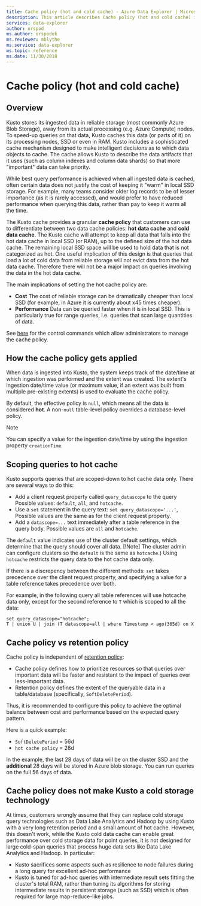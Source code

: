 ```yaml
---
title: Cache policy (hot and cold cache) - Azure Data Explorer | Microsoft Docs
description: This article describes Cache policy (hot and cold cache) in Azure Data Explorer.
services: data-explorer
author: orspod
ms.author: orspodek
ms.reviewer: mblythe
ms.service: data-explorer
ms.topic: reference
ms.date: 11/30/2018
---
```

# Cache policy (hot and cold cache)

## Overview

Kusto stores its ingested data in reliable storage (most commonly Azure Blob Storage),
away from its actual processing (e.g. Azure Compute) nodes. To speed-up queries on that
data, Kusto caches this data (or parts of it) on its processing nodes, SSD or even in
RAM. Kusto includes a sophisticated cache mechanism designed to make intelligent decisions
as to which data objects to cache. The cache allows Kusto to describe the data artifacts
that it uses (such as column indexes and column data shards) so that more "important" data
can take priority.

While best query performance is achieved when all ingested data is cached, often
certain data does not justify the cost of keeping it "warm" in local SSD storage.
For example, many teams consider older log records to be of lesser importance (as it is
rarely accessed), and would prefer to have reduced performance when querying this data,
rather than pay to keep it warm all the time.

The Kusto cache provides a granular **cache policy** that customers can use to differentiate
between two data cache policies: **hot data cache** and **cold data cache**. The Kusto cache
will attempt to keep all data that falls into the hot data cache in local SSD (or RAM),
up to the defined size of the hot data cache. The remaining local SSD space will be used
to hold data that is not categorized as hot. One useful implication of this design is that
queries that load a lot of cold data from reliable storage will not evict data from the hot
data cache. Therefore there will not be a major impact on queries involving the data in the
hot data cache.

The main implications of setting the hot cache policy are:
* **Cost** The cost of reliable storage can be dramatically cheaper
  than local SSD (for example, in Azure it is currently about x45 times cheaper).
* **Performance** Data can be queried faster when it is in local SSD. This is particularly
  true for range queries, i.e. queries that scan large quantities of data.  

See [here](../management/cache-policy.md)
for the control commands which allow administrators to manage the cache policy.

## How the cache policy gets applied

When data is ingested into Kusto, the system keeps track of the date/time at which
ingestion was performed and the extent was created. The extent's ingestion date/time
value (or maximum value, if an extent was built from multiple pre-existing extents)
is used to evaluate the cache policy.

By default, the effective policy is `null`, which means all the data is considered **hot**.
A non-`null` table-level policy overrides a database-level policy.

> [!Note] 
> You can specify a value for the ingestion date/time by using the ingestion property `creationTime`. 

## Scoping queries to hot cache

Kusto supports queries that are scoped-down to hot cache data only. There are
several ways to do this:

- Add a client request property called `query_datascope` to the query
   Possible values: `default`, `all`, and `hotcache`.
- Use a `set` statement in the query text: `set query_datascope='...'`,
   Possible values are the same as for the client request property.
- Add a `datascope=...` text immediately after a table reference in the
   query body. Possible values are `all` and `hotcache`.

The `default` value indicates use of the cluster default settings, which determine that the query should cover all data. 
[!Note] 
The cluster admin can configure clusters so the `default` is the same as `hotcache`.)
Using `hotcache` restricts the query data to the hot cache data only.

If there is a discrepency between the different methods: 
`set` takes precedence over the client request property, and specifying a value for a table reference
takes precedence over both.

For example, in the following query all table references will use
hotcache data only, except for the second reference to  `T` which is scoped
to all the data:

```kusto
set query_datascope="hotcache";
T | union U | join (T datascope=all | where Timestamp < ago(365d) on X
```

## Cache policy vs retention policy

Cache policy is independent of [retention policy](./retentionpolicy.md): 
- Cache policy defines how to prioritize resources so that queries over important data will be 
  faster and resistant to the impact of queries over less-important data. 
- Retention policy defines the extent of the queryable
  data in a table/database (specifically, `SoftDeletePeriod`).

Thus, it is recommended to configure this policy to achieve the optimal balance
between cost and performance based on the expected query pattern.

Here is a quick example:
* `SoftDeletePeriod` = 56d
* `hot cache policy` = 28d

In the example, the last 28 days of data will be on the cluster SSD and the
**additional** 28 days will be stored in Azure blob storage. 
You can run queries on the full 56 days of data. 

## Cache policy does not make Kusto a cold storage technology

At times, customers wrongly assume that they can replace cold storage query technologies
such as Data Lake Analytics and Hadoop by using Kusto with a very long retention period and a small amount
of hot cache. However, this doesn't work, while the Kusto cold data cache can enable great
performance over cold storage data for point queries, it is not designed for large cold-span
queries that process huge data sets like Data Lake Analytics and Hadoop. In particular:
- Kusto sacrifices some aspects such as resilience to node failures during a long query for excellent ad-hoc performance
- Kusto is tuned for ad-hoc queries with intermediate result sets fitting the cluster's total
  RAM, rather than tuning its algorithms for storing intermediate results in persistent storage (such as SSD) which is often required for large map-reduce-like jobs.